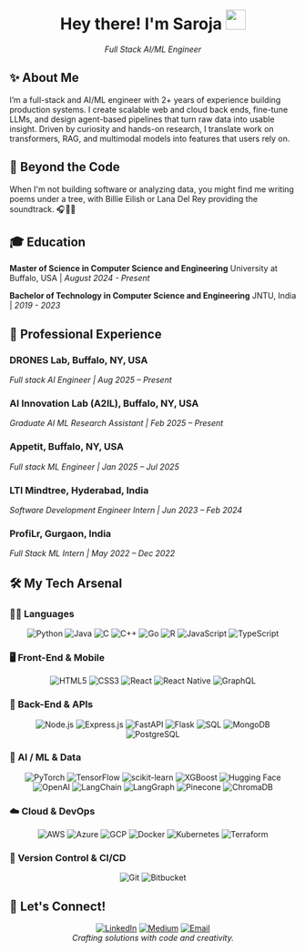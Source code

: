 <div align="center">
  <h1>Hey there! I'm Saroja <img src="https://media.giphy.com/media/hvRJCLFzcasrR4ia7z/giphy.gif" width="35px"></h1>
  <i>Full Stack AI/ML Engineer</i>
</div>

## ✨ About Me
I’m a full-stack and AI/ML engineer with 2+ years of experience building production systems. I create scalable web and cloud back ends, fine-tune LLMs, and design agent-based pipelines that turn raw data into usable insight. Driven by curiosity and hands-on research, I translate work on transformers, RAG, and multimodal models into features that users rely on.

## 🤔 Beyond the Code
When I'm not building software or analyzing data, you might find me writing poems under a tree, with Billie Eilish or Lana Del Rey providing the soundtrack. 🎧📜🌳

## 🎓 Education
**Master of Science in Computer Science and Engineering**
University at Buffalo, USA | *August 2024 - Present* 

**Bachelor of Technology in Computer Science and Engineering**
JNTU, India | *2019 - 2023*

## 💼 Professional Experience

### **DRONES Lab**, Buffalo, NY, USA  
*Full stack AI Engineer | Aug 2025 – Present*  
### **AI Innovation Lab (A2IL)**, Buffalo, NY, USA  
*Graduate AI ML Research Assistant | Feb 2025 – Present*  
### **Appetit**, Buffalo, NY, USA  
*Full stack ML Engineer | Jan 2025 – Jul 2025*   
### **LTI Mindtree**, Hyderabad, India  
*Software Development Engineer Intern | Jun 2023 – Feb 2024*  
### **ProfiLr**, Gurgaon, India  
*Full Stack ML Intern | May 2022 – Dec 2022* 

## 🛠️ My Tech Arsenal

### 👩‍💻 Languages
<p align="center">
  <img src="https://img.shields.io/badge/-Python-3776AB?style=for-the-badge&logo=python&logoColor=white&color=black" alt="Python">
  <img src="https://img.shields.io/badge/-Java-007396?style=for-the-badge&logo=java&logoColor=white&color=black" alt="Java">
  <img src="https://img.shields.io/badge/-C-00599C?style=for-the-badge&logo=c&logoColor=white&color=black" alt="C">
  <img src="https://img.shields.io/badge/-C++-00599C?style=for-the-badge&logo=c%2B%2B&logoColor=white&color=black" alt="C++">
  <img src="https://img.shields.io/badge/-Go-00ADD4?style=for-the-badge&logo=go&logoColor=white&color=black" alt="Go">
  <img src="https://img.shields.io/badge/-R-276DC3?style=for-the-badge&logo=r&logoColor=white&color=black" alt="R">
  <img src="https://img.shields.io/badge/-JavaScript-F7DF1E?style=for-the-badge&logo=javascript&logoColor=black&color=black" alt="JavaScript">
  <img src="https://img.shields.io/badge/-TypeScript-3178C6?style=for-the-badge&logo=typescript&logoColor=white&color=black" alt="TypeScript">
</p>

### 🖥️ Front-End & Mobile
<p align="center">
  <img src="https://img.shields.io/badge/-HTML5-E34F26?style=for-the-badge&logo=html5&logoColor=white&color=black" alt="HTML5">
  <img src="https://img.shields.io/badge/-CSS3-1572B6?style=for-the-badge&logo=css3&logoColor=white&color=black" alt="CSS3">
  <img src="https://img.shields.io/badge/-React-61DAFB?style=for-the-badge&logo=react&logoColor=black&color=black" alt="React">
  <img src="https://img.shields.io/badge/-React%20Native-61DAFB?style=for-the-badge&logo=react&logoColor=black&color=black" alt="React Native">
  <img src="https://img.shields.io/badge/-GraphQL-E10098?style=for-the-badge&logo=graphql&logoColor=white&color=black" alt="GraphQL">
</p>

### 🔧 Back-End & APIs
<p align="center">
  <img src="https://img.shields.io/badge/-Node.js-339933?style=for-the-badge&logo=node.js&logoColor=white&color=black" alt="Node.js">
  <img src="https://img.shields.io/badge/-Express.js-000000?style=for-the-badge&logo=express&logoColor=white&color=black" alt="Express.js">
  <img src="https://img.shields.io/badge/-FastAPI-009688?style=for-the-badge&logo=fastapi&logoColor=white&color=black" alt="FastAPI">
  <img src="https://img.shields.io/badge/-Flask-000000?style=for-the-badge&logo=flask&logoColor=white&color=black" alt="Flask">
  <img src="https://img.shields.io/badge/-SQL-4479A1?style=for-the-badge&logo=mysql&logoColor=white&color=black" alt="SQL">
  <img src="https://img.shields.io/badge/-MongoDB-47A248?style=for-the-badge&logo=mongodb&logoColor=white&color=black" alt="MongoDB">
  <img src="https://img.shields.io/badge/-PostgreSQL-336791?style=for-the-badge&logo=postgresql&logoColor=white&color=black" alt="PostgreSQL">
</p>

### 🤖 AI / ML & Data
<p align="center">
  <img src="https://img.shields.io/badge/-PyTorch-EE4C2C?style=for-the-badge&logo=pytorch&logoColor=white&color=black" alt="PyTorch">
  <img src="https://img.shields.io/badge/-TensorFlow-FF6F00?style=for-the-badge&logo=tensorflow&logoColor=white&color=black" alt="TensorFlow">
  <img src="https://img.shields.io/badge/-scikit--learn-F7931E?style=for-the-badge&logo=scikit-learn&logoColor=white&color=black" alt="scikit-learn">
  <img src="https://img.shields.io/badge/-XGBoost-FE6A00?style=for-the-badge&logo=xgboost&logoColor=white&color=black" alt="XGBoost">
  <img src="https://img.shields.io/badge/-Hugging%20Face-FFD21F?style=for-the-badge&logo=huggingface&logoColor=black&color=black" alt="Hugging Face">
  <img src="https://img.shields.io/badge/-OpenAI-412991?style=for-the-badge&logo=openai&logoColor=white&color=black" alt="OpenAI">
  <img src="https://img.shields.io/badge/-LangChain-7E3AF2?style=for-the-badge&logo=data:image/svg+xml;base64,PHN2ZyB3aWR0aD0iMTIiIGhlaWdodD0iMTIiIHZpZXdCb3g9IjAgMCAxMiAxMiIgZmlsbD0id2hpdGUiPjxwYXRoIGQ9Ik05IDhMMTAgOUwxMCA3TDcgNEw1IDZMNyA4TDkgOFoiLz48L3N2Zz4=&color=black" alt="LangChain">
  <img src="https://img.shields.io/badge/-LangGraph-0066FF?style=for-the-badge&logo=mermaid&logoColor=white&color=black" alt="LangGraph">
  <img src="https://img.shields.io/badge/-Pinecone-27B7E6?style=for-the-badge&logo=pinecone&logoColor=white&color=black" alt="Pinecone">
  <img src="https://img.shields.io/badge/-ChromaDB-9146FF?style=for-the-badge&logo=apachekafka&logoColor=white&color=black" alt="ChromaDB">
</p>

### ☁️ Cloud & DevOps
<p align="center">
  <img src="https://img.shields.io/badge/-AWS-232F3E?style=for-the-badge&logo=amazon-aws&logoColor=white&color=black" alt="AWS">
  <img src="https://img.shields.io/badge/-Azure-0078D4?style=for-the-badge&logo=microsoft-azure&logoColor=white&color=black" alt="Azure">
  <img src="https://img.shields.io/badge/-GCP-4285F4?style=for-the-badge&logo=google-cloud&logoColor=white&color=black" alt="GCP">
  <img src="https://img.shields.io/badge/-Docker-2496ED?style=for-the-badge&logo=docker&logoColor=white&color=black" alt="Docker">
  <img src="https://img.shields.io/badge/-Kubernetes-326CE5?style=for-the-badge&logo=kubernetes&logoColor=white&color=black" alt="Kubernetes">
  <img src="https://img.shields.io/badge/-Terraform-7B42BC?style=for-the-badge&logo=terraform&logoColor=white&color=black" alt="Terraform">
</p>

### 🔗 Version Control & CI/CD
<p align="center">
  <img src="https://img.shields.io/badge/-Git-F05032?style=for-the-badge&logo=git&logoColor=white&color=black" alt="Git">
  <img src="https://img.shields.io/badge/-Bitbucket-0052CC?style=for-the-badge&logo=bitbucket&logoColor=white&color=black" alt="Bitbucket">
</p>

## 👋 Let's Connect!
<div align="center">
  <a href="https://www.linkedin.com/in/saroja-vuluvabeeti/" target="_blank"><img src="https://img.shields.io/badge/-LinkedIn-0077B5?style=for-the-badge&logo=linkedin&logoColor=white" alt="LinkedIn"></a>
  <a href="https://medium.com/@sarojavuluvabeeti" target="_blank"><img src="https://img.shields.io/badge/-Medium-000000?style=for-the-badge&logo=medium&logoColor=white" alt="Medium"></a>
  <a href="mailto:sarojavuluvabeeti@gmail.com"><img src="https://img.shields.io/badge/-Email-D14836?style=for-the-badge&logo=gmail&logoColor=white" alt="Email"></a>
</div>


<div align="center">
  <i>Crafting solutions with code and creativity.</i>
</div>
